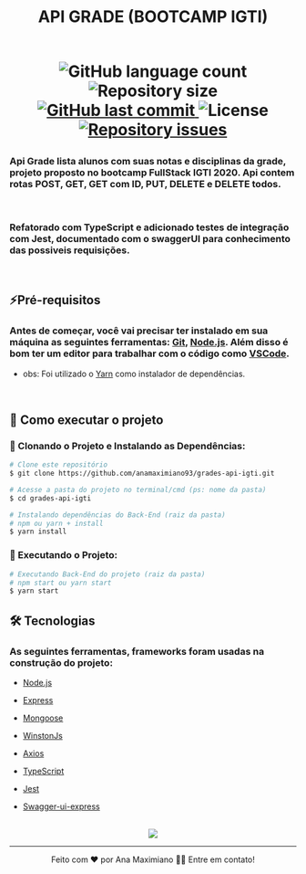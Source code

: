 <h1 align="center">
<div>
    API GRADE (BOOTCAMP IGTI)
</div>
<br>
<p>
  <img alt="GitHub language count" src="https://img.shields.io/github/languages/count/anamaximiano93/grades-api-igti?color=%2304D361">

  <img alt="Repository size" src="https://img.shields.io/github/repo-size/anamaximiano93/grades-api-igti">
  
  <a href="https://github.com/anamaximiano93/grades-api-igti/commits/master">
    <img alt="GitHub last commit" src="https://img.shields.io/github/last-commit/anamaximiano93/grades-api-igti">
  </a>   
   <img alt="License" src="https://img.shields.io/badge/license-MIT-brightgreen">

   <a href="https://github.com/anamaximiano93/grades-api-igti/issues">
    <img alt="Repository issues" src="https://img.shields.io/github/issues/anamaximiano93/grades-api-igti.svg">
  </a>
  
 
</p>

</h1>

### **Api Grade** lista alunos com suas notas e disciplinas da grade, projeto proposto no bootcamp FullStack IGTI 2020. Api contem rotas POST, GET, GET com ID, PUT, DELETE e DELETE todos.

<br>

### Refatorado com TypeScript e adicionado testes de integração com Jest, documentado com o swaggerUI para conhecimento das possiveis requisições.

<br>

## ⚡Pré-requisitos

### Antes de começar, você vai precisar ter instalado em sua máquina as seguintes ferramentas: [Git](https://git-scm.com), [Node.js](https://nodejs.org/en/). Além disso é bom ter um editor para trabalhar com o código como [VSCode](https://code.visualstudio.com/).

- obs: Foi utilizado o [Yarn](https://yarnpkg.com/) como instalador de dependências.

<br>

## 🚀 Como executar o projeto

### 🎲 Clonando o Projeto e Instalando as Dependências:

```bash
# Clone este repositório
$ git clone https://github.com/anamaximiano93/grades-api-igti.git

# Acesse a pasta do projeto no terminal/cmd (ps: nome da pasta)
$ cd grades-api-igti

# Instalando dependências do Back-End (raiz da pasta)
# npm ou yarn + install
$ yarn install

```

### 🎲 Executando o Projeto:

```bash
# Executando Back-End do projeto (raiz da pasta)
# npm start ou yarn start
$ yarn start

```

## 🛠 Tecnologias

### As seguintes ferramentas, frameworks foram usadas na construção do projeto:

- [Node.js](https://nodejs.org/en/)

- [Express](https://expressjs.com/pt-br/)

- [Mongoose](https://expressjs.com/pt-br/)

- [WinstonJs](https://github.com/winstonjs/winston)

- [Axios](https://github.com/axios/axios)

- [TypeScript](https://expressjs.com/pt-br/)

- [Jest](https://expressjs.com/pt-br/)

- [Swagger-ui-express](https://www.npmjs.com/package/swagger-ui-express)

<br>

<div align="center">
<a href="http://random-movies-app.herokuapp.com/api/api-docs/" target="_blank">

<img src="https://img.shields.io/badge/Swagger-Doc-green?style=for-the-badge&logo=swagger">

</a>

</div>

---

<p align="center">
Feito com ❤️ por Ana Maximiano 👋🏽 Entre em contato!
</p>
